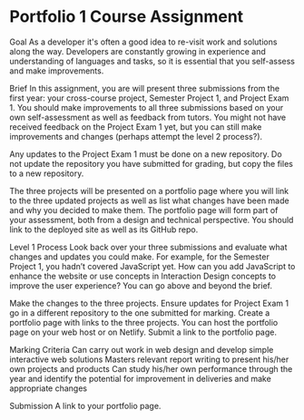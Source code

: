# Portfolio 1 Course Assignment

Goal
As a developer it's often a good idea to re-visit work and solutions along the way. Developers are constantly growing in experience and understanding of languages and tasks, so it is essential that you self-assess and make improvements.

Brief
In this assignment, you are will present three submissions from the first year: your cross-course project, Semester Project 1, and Project Exam 1.
You should make improvements to all three submissions based on your own self-assessment as well as feedback from tutors. You might not have received feedback on the Project Exam 1 yet, but you can still make improvements and changes (perhaps attempt the level 2 process?).

Any updates to the Project Exam 1 must be done on a new repository. Do not update the repository you have submitted for grading, but copy the files to a new repository.

The three projects will be presented on a portfolio page where you will link to the three updated projects as well as list what changes have been made and why you decided to make them. The portfolio page will form part of your assessment, both from a design and technical perspective. You should link to the deployed site as well as its GitHub repo.

Level 1 Process
Look back over your three submissions and evaluate what changes and updates you could make. For example, for the Semester Project 1, you hadn’t covered JavaScript yet. How can you add JavaScript to enhance the website or use concepts in Interaction Design concepts to improve the user experience? You can go above and beyond the brief.

Make the changes to the three projects. Ensure updates for Project Exam 1 go in a different repository to the one submitted for marking.
Create a portfolio page with links to the three projects. You can host the portfolio page on your web host or on Netlify.
Submit a link to the portfolio page.

Marking Criteria
Can carry out work in web design and develop simple interactive web solutions
Masters relevant report writing to present his/her own projects and products
Can study his/her own performance through the year and identify the potential for improvement in deliveries and make appropriate changes

Submission
A link to your portfolio page.
